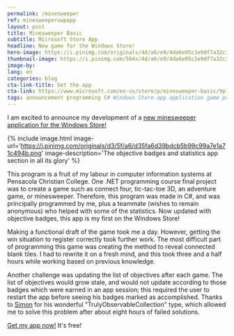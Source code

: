 ```yaml
---
permalink: /minesweeper
ref: minesweeperuwpapp
layout: post
title: Minesweeper Basic
subtitle: Microsoft Store App
headline: New game for the Windows Store!
hero-image: https://i.pinimg.com/originals/4d/a6/e9/4da6e95c1e9df7a32c30be1072e6d803.png
thumbnail-image: https://i.pinimg.com/564x/4d/a6/e9/4da6e95c1e9df7a32c30be1072e6d803.jpg
image-by:
lang: en
categories: blog
cta-link-title: Get the app
cta-link: https://www.microsoft.com/en-us/store/p/minesweeper-basic/9plmlc1pkc6g
tags: announcement programming C# Windows Store app application game program minesweeper project UWP Windows10 events
---
```

I am excited to announce my development of a <a href="https://www.microsoft.com/en-us/store/p/minesweeper-basic/9plmlc1pkc6g">new minesweeper application for the Windows Store!</a>

{% include image.html image-url='https://i.pinimg.com/originals/d3/5f/a6/d35fa6d39bdcb5b99c99a7e1a71c494b.png' image-description='The objective badges and statistics app section in all its glory' %}

This program is a fruit of my labour in computer information systems at Pensacola Christian College. One .NET programming course final project was to create a game such as connect four, tic-tac-toe 3D, an adventure game, or minesweeper. Therefore, this program was made in C#, and was principally programmed by me, plus a teammate (wishes to remain anonymous) who helped with some of the statistics. Now updated with objective badges, this app is my first on the Windows Store!

Making a functional draft of the game took me a day. However, getting the win situation to register correctly took further work. The most difficult part of programming this game was creating the method to reveal connected blank tiles. I had to rewrite it on a fresh mind, and this took three and a half hours while working based on previous knowledge.

Another challenge was updating the list of objectives after each game. The list of objectives would grow stale, and would not update according to those badges which were earned in an app session; this required the user to restart the app before seeing his badges marked as accomplished. Thanks to <a href="https://stackoverflow.com/users/600698/simon">Simon</a> for his wonderful "TrulyObservableCollection" type, which allowed me to solve this problem after about eight hours of failed solutions.

<a href="https://www.microsoft.com/en-us/store/p/minesweeper-basic/9plmlc1pkc6g">Get my app now!</a> It's free!
